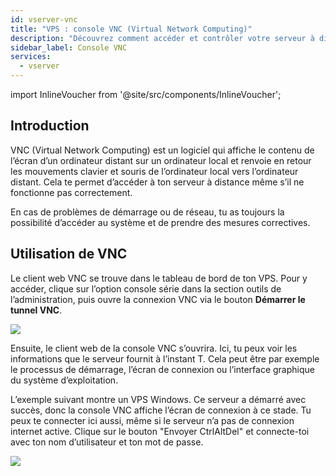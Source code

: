 ```yaml
---
id: vserver-vnc
title: "VPS : console VNC (Virtual Network Computing)"
description: "Découvrez comment accéder et contrôler votre serveur à distance, même pendant le démarrage ou en cas de problèmes réseau, pour une gestion sans accroc → En savoir plus maintenant"
sidebar_label: Console VNC
services:
  - vserver
---
```


import InlineVoucher from '@site/src/components/InlineVoucher';

## Introduction

VNC (Virtual Network Computing) est un logiciel qui affiche le contenu de l’écran d’un ordinateur distant sur un ordinateur local et renvoie en retour les mouvements clavier et souris de l’ordinateur local vers l’ordinateur distant. Cela te permet d’accéder à ton serveur à distance même s’il ne fonctionne pas correctement.

En cas de problèmes de démarrage ou de réseau, tu as toujours la possibilité d’accéder au système et de prendre des mesures correctives.

<InlineVoucher />


## Utilisation de VNC
Le client web VNC se trouve dans le tableau de bord de ton VPS. Pour y accéder, clique sur l’option console série dans la section outils de l’administration, puis ouvre la connexion VNC via le bouton **Démarrer le tunnel VNC**.

![](https://screensaver01.zap-hosting.com/index.php/s/AgSL8QcynHSfXFA/preview)



Ensuite, le client web de la console VNC s’ouvrira. Ici, tu peux voir les informations que le serveur fournit à l’instant T. Cela peut être par exemple le processus de démarrage, l’écran de connexion ou l’interface graphique du système d’exploitation.

L’exemple suivant montre un VPS Windows. Ce serveur a démarré avec succès, donc la console VNC affiche l’écran de connexion à ce stade. Tu peux te connecter ici aussi, même si le serveur n’a pas de connexion internet active. Clique sur le bouton "Envoyer CtrlAltDel" et connecte-toi avec ton nom d’utilisateur et ton mot de passe.



![](https://screensaver01.zap-hosting.com/index.php/s/XTFS35AJBJaS86r/preview)

<InlineVoucher />